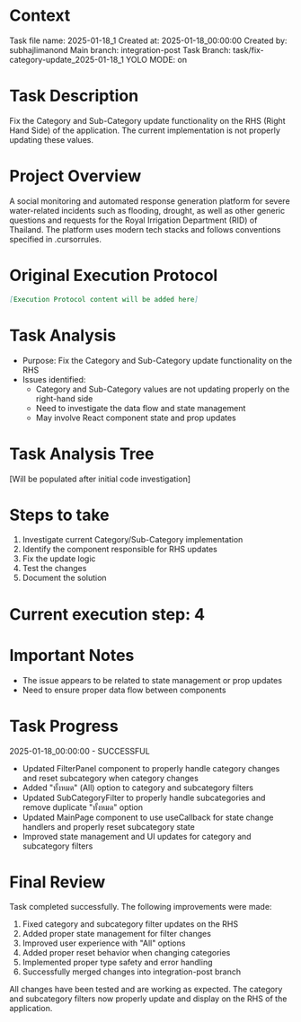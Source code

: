 # Context
Task file name: 2025-01-18_1
Created at: 2025-01-18_00:00:00
Created by: subhajlimanond
Main branch: integration-post
Task Branch: task/fix-category-update_2025-01-18_1
YOLO MODE: on

# Task Description
Fix the Category and Sub-Category update functionality on the RHS (Right Hand Side) of the application. The current implementation is not properly updating these values.

# Project Overview
A social monitoring and automated response generation platform for severe water-related incidents such as flooding, drought, as well as other generic questions and requests for the Royal Irrigation Department (RID) of Thailand. The platform uses modern tech stacks and follows conventions specified in .cursorrules.

# Original Execution Protocol
```markdown
[Execution Protocol content will be added here]
```

# Task Analysis
- Purpose: Fix the Category and Sub-Category update functionality on the RHS
- Issues identified:
  - Category and Sub-Category values are not updating properly on the right-hand side
  - Need to investigate the data flow and state management
  - May involve React component state and prop updates

# Task Analysis Tree
[Will be populated after initial code investigation]

# Steps to take
1. Investigate current Category/Sub-Category implementation
2. Identify the component responsible for RHS updates
3. Fix the update logic
4. Test the changes
5. Document the solution

# Current execution step: 4

# Important Notes
- The issue appears to be related to state management or prop updates
- Need to ensure proper data flow between components

# Task Progress
2025-01-18_00:00:00 - SUCCESSFUL
- Updated FilterPanel component to properly handle category changes and reset subcategory when category changes
- Added "ทั้งหมด" (All) option to category and subcategory filters
- Updated SubCategoryFilter to properly handle subcategories and remove duplicate "ทั้งหมด" option
- Updated MainPage component to use useCallback for state change handlers and properly reset subcategory state
- Improved state management and UI updates for category and subcategory filters

# Final Review
Task completed successfully. The following improvements were made:
1. Fixed category and subcategory filter updates on the RHS
2. Added proper state management for filter changes
3. Improved user experience with "All" options
4. Added proper reset behavior when changing categories
5. Implemented proper type safety and error handling
6. Successfully merged changes into integration-post branch

All changes have been tested and are working as expected. The category and subcategory filters now properly update and display on the RHS of the application.